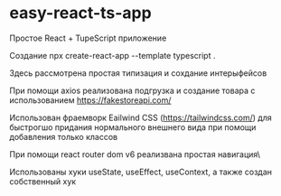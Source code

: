 # easy-react-ts-app

Простое React + TupeScript приложение 

Создание 
npx create-react-app --template typescript . 

Здесь рассмотрена простая типизация и сохдание интерыфейсов

При помощи axios реализована подгрузка и создание товара с использованием https://fakestoreapi.com/

Использован фраемворк Еailwind CSS (https://tailwindcss.com/) для быстрогшо придания нормального внешнего вида при помощи добавления только классов

При помощи react router dom v6 реализвана простая навигация\

Использованы хуки useState, useEffect, useContext, а также создан собственный хук
